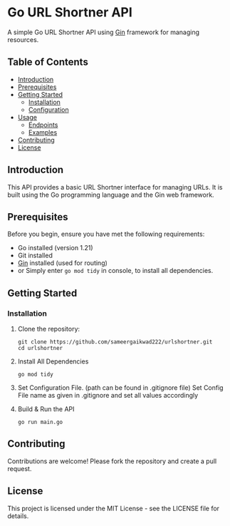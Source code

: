 # Go URL Shortner API

A simple Go URL Shortner API using [Gin](https://github.com/gin-gonic/gin) framework for managing resources.

## Table of Contents

- [Introduction](#introduction)
- [Prerequisites](#prerequisites)
- [Getting Started](#getting-started)
  - [Installation](#installation)
  - [Configuration](#configuration)
- [Usage](#usage)
  - [Endpoints](#endpoints)
  - [Examples](#examples)
- [Contributing](#contributing)
- [License](#license)

## Introduction

This API provides a basic URL Shortner interface for managing URLs. It is built using the Go programming language and the Gin web framework.

## Prerequisites

Before you begin, ensure you have met the following requirements:

- Go installed (version 1.21)
- Git installed
- [Gin](https://github.com/gin-gonic/gin) installed (used for routing)
- or Simply enter `go mod tidy` in console, to install all dependencies.

## Getting Started

### Installation

1. Clone the repository:

   ```shell
   git clone https://github.com/sameergaikwad222/urlshortner.git
   cd urlshortner
   ```

2. Install All Dependencies

   ```shell
   go mod tidy
   ```

3. Set Configuration File. (path can be found in .gitignore file)
   Set Config File name as given in .gitignore and set all values accordingly

4. Build & Run the API

   ```shell
   go run main.go
   ```

## Contributing

Contributions are welcome! Please fork the repository and create a pull request.

## License

This project is licensed under the MIT License - see the LICENSE file for details.
